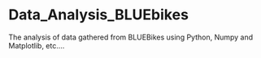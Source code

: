 # Data_Analysis_BLUEbikes
The analysis of data gathered from BLUEBikes using Python, Numpy and Matplotlib, etc....
